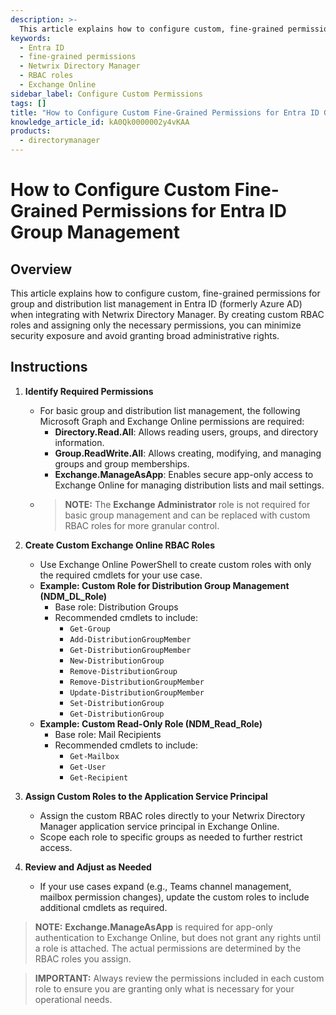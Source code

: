 ```yaml
---
description: >-
  This article explains how to configure custom, fine-grained permissions for group and distribution list management in Entra ID when integrating with Netwrix Directory Manager.
keywords:
  - Entra ID
  - fine-grained permissions
  - Netwrix Directory Manager
  - RBAC roles
  - Exchange Online
sidebar_label: Configure Custom Permissions
tags: []
title: "How to Configure Custom Fine-Grained Permissions for Entra ID Group Management"
knowledge_article_id: kA0Qk0000002y4vKAA
products:
  - directorymanager
---
```


# How to Configure Custom Fine-Grained Permissions for Entra ID Group Management

## Overview

This article explains how to configure custom, fine-grained permissions for group and distribution list management in Entra ID (formerly Azure AD) when integrating with Netwrix Directory Manager. By creating custom RBAC roles and assigning only the necessary permissions, you can minimize security exposure and avoid granting broad administrative rights.

## Instructions

1. **Identify Required Permissions**
   - For basic group and distribution list management, the following Microsoft Graph and Exchange Online permissions are required:
     - **Directory.Read.All**: Allows reading users, groups, and directory information.
     - **Group.ReadWrite.All**: Allows creating, modifying, and managing groups and group memberships.
     - **Exchange.ManageAsApp**: Enables secure app-only access to Exchange Online for managing distribution lists and mail settings.
   - > **NOTE:** The **Exchange Administrator** role is not required for basic group management and can be replaced with custom RBAC roles for more granular control.

2. **Create Custom Exchange Online RBAC Roles**
   - Use Exchange Online PowerShell to create custom roles with only the required cmdlets for your use case.
   - **Example: Custom Role for Distribution Group Management (NDM_DL_Role)**
     - Base role: Distribution Groups
     - Recommended cmdlets to include:
       - `Get-Group`
       - `Add-DistributionGroupMember`
       - `Get-DistributionGroupMember`
       - `New-DistributionGroup`
       - `Remove-DistributionGroup`
       - `Remove-DistributionGroupMember`
       - `Update-DistributionGroupMember`
       - `Set-DistributionGroup`
       - `Get-DistributionGroup`
   - **Example: Custom Read-Only Role (NDM_Read_Role)**
     - Base role: Mail Recipients
     - Recommended cmdlets to include:
       - `Get-Mailbox`
       - `Get-User`
       - `Get-Recipient`

3. **Assign Custom Roles to the Application Service Principal**
   - Assign the custom RBAC roles directly to your Netwrix Directory Manager application service principal in Exchange Online.
   - Scope each role to specific groups as needed to further restrict access.

4. **Review and Adjust as Needed**
   - If your use cases expand (e.g., Teams channel management, mailbox permission changes), update the custom roles to include additional cmdlets as required.

> **NOTE:** **Exchange.ManageAsApp** is required for app-only authentication to Exchange Online, but does not grant any rights until a role is attached. The actual permissions are determined by the RBAC roles you assign.

> **IMPORTANT:** Always review the permissions included in each custom role to ensure you are granting only what is necessary for your operational needs.